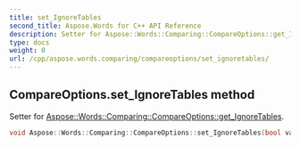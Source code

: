 ```yaml
---
title: set_IgnoreTables
second_title: Aspose.Words for C++ API Reference
description: Setter for Aspose::Words::Comparing::CompareOptions::get_IgnoreTables. 
type: docs
weight: 0
url: /cpp/aspose.words.comparing/compareoptions/set_ignoretables/
---
```

## CompareOptions.set_IgnoreTables method


Setter for [Aspose::Words::Comparing::CompareOptions::get_IgnoreTables](./get_ignoretables/).

```cpp
void Aspose::Words::Comparing::CompareOptions::set_IgnoreTables(bool value)
```

